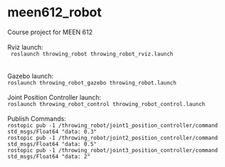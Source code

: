 # meen612_robot
Course project for MEEN 612
<br><br>
Rviz launch:<br>
`` roslaunch throwing_robot throwing_robot_rviz.launch``<br>
<br><br>
Gazebo launch:<br>
``roslaunch throwing_robot_gazebo throwing_robot.launch ``
<br><br>
Joint Position Controller launch:<br>
``roslaunch throwing_robot_control throwing_robot_control.launch ``
<br><br>
Publish Commands:<br>
``rostopic pub -1 /throwing_robot/joint1_position_controller/command std_msgs/Float64 "data: 0.3"``<br>
``rostopic pub -1 /throwing_robot/joint2_position_controller/command std_msgs/Float64 "data: 0.5"``<br>
``rostopic pub -1 /throwing_robot/joint3_position_controller/command std_msgs/Float64 "data: 2"``
